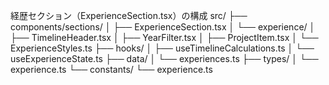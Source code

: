 

経歴セクション（ExperienceSection.tsx）の構成
src/
├── components/sections/
│   ├── ExperienceSection.tsx
│   └── experience/
│       ├── TimelineHeader.tsx
│       ├── YearFilter.tsx
│       ├── ProjectItem.tsx
│       └── ExperienceStyles.ts
├── hooks/
│   ├── useTimelineCalculations.ts
│   └── useExperienceState.ts
├── data/
│   └── experiences.ts
├── types/
│   └── experience.ts
└── constants/
    └── experience.ts